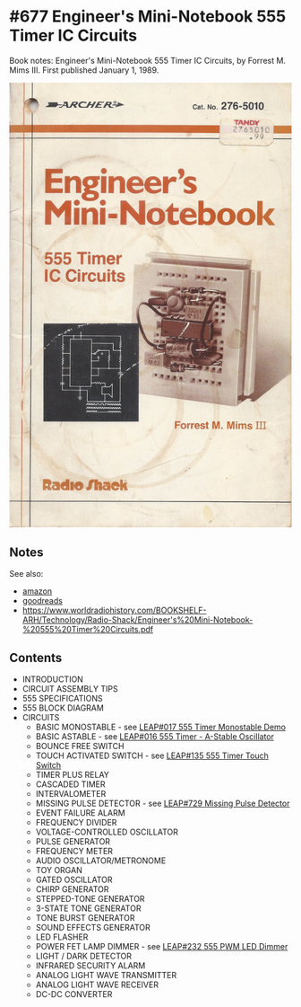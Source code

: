 # #677 Engineer's Mini-Notebook 555 Timer IC Circuits

Book notes: Engineer's Mini-Notebook 555 Timer IC Circuits, by Forrest M. Mims III. First published January 1, 1989.

[![Build](./assets/engineers-mini-notebook-555-timer-ic-circuits_build.jpg?raw=true)](https://amzn.to/3DrYnYT)

## Notes

See also:

* [amazon](https://amzn.to/3DrYnYT)
* [goodreads](https://www.goodreads.com/book/show/12287030-engineer-s-mini-notebook-555-timer-ic-circuits)
* <https://www.worldradiohistory.com/BOOKSHELF-ARH/Technology/Radio-Shack/Engineer's%20Mini-Notebook-%20555%20Timer%20Circuits.pdf>

## Contents

* INTRODUCTION
* CIRCUIT ASSEMBLY TIPS
* 555 SPECIFICATIONS
* 555 BLOCK DIAGRAM
* CIRCUITS
    * BASIC MONOSTABLE - see [LEAP#017 555 Timer Monostable Demo](../../Electronics101/555Timer/Monostable/)
    * BASIC ASTABLE - see [LEAP#016 555 Timer - A-Stable Oscillator](../../Electronics101/555Timer/AstableOscillator/)
    * BOUNCE FREE SWITCH
    * TOUCH ACTIVATED SWITCH - see [LEAP#135 555 Timer Touch Switch](../../Electronics101/555Timer/TouchSwitch/)
    * TIMER PLUS RELAY
    * CASCADED TIMER
    * INTERVALOMETER
    * MISSING PULSE DETECTOR - see [LEAP#729 Missing Pulse Detector](../../Electronics101/555Timer/MissingPulseDetector/)
    * EVENT FAILURE ALARM
    * FREQUENCY DIVIDER
    * VOLTAGE-CONTROLLED OSCILLATOR
    * PULSE GENERATOR
    * FREQUENCY METER
    * AUDIO OSCILLATOR/METRONOME
    * TOY ORGAN
    * GATED OSCILLATOR
    * CHIRP GENERATOR
    * STEPPED-TONE GENERATOR
    * 3-STATE TONE GENERATOR
    * TONE BURST GENERATOR
    * SOUND EFFECTS GENERATOR
    * LED FLASHER
    * POWER FET LAMP DIMMER - see [LEAP#232 555 PWM LED Dimmer](../../Electronics101/LED/Dimmer/555PWM/)
    * LIGHT / DARK DETECTOR
    * INFRARED SECURITY ALARM
    * ANALOG LIGHT WAVE TRANSMITTER
    * ANALOG LIGHT WAVE RECEIVER
    * DC-DC CONVERTER
